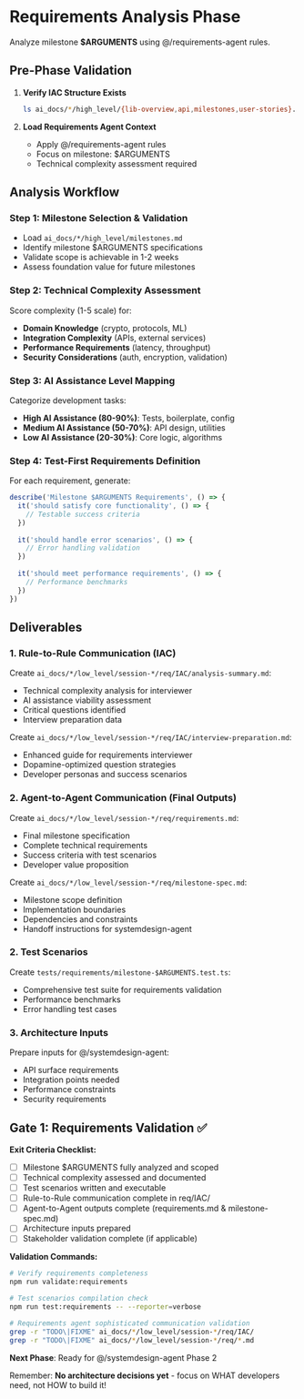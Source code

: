# Requirements Analysis Phase

Analyze milestone **$ARGUMENTS** using @/requirements-agent rules.

## Pre-Phase Validation
1. **Verify IAC Structure Exists**
   ```bash
   ls ai_docs/*/high_level/{lib-overview,api,milestones,user-stories}.md
   ```

2. **Load Requirements Agent Context**
   - Apply @/requirements-agent rules
   - Focus on milestone: $ARGUMENTS
   - Technical complexity assessment required

## Analysis Workflow

### Step 1: Milestone Selection & Validation
- Load `ai_docs/*/high_level/milestones.md`
- Identify milestone $ARGUMENTS specifications
- Validate scope is achievable in 1-2 weeks
- Assess foundation value for future milestones

### Step 2: Technical Complexity Assessment
Score complexity (1-5 scale) for:
- **Domain Knowledge** (crypto, protocols, ML)
- **Integration Complexity** (APIs, external services)  
- **Performance Requirements** (latency, throughput)
- **Security Considerations** (auth, encryption, validation)

### Step 3: AI Assistance Level Mapping
Categorize development tasks:
- **High AI Assistance (80-90%)**: Tests, boilerplate, config
- **Medium AI Assistance (50-70%)**: API design, utilities  
- **Low AI Assistance (20-30%)**: Core logic, algorithms

### Step 4: Test-First Requirements Definition
For each requirement, generate:
```typescript
describe('Milestone $ARGUMENTS Requirements', () => {
  it('should satisfy core functionality', () => {
    // Testable success criteria
  })
  
  it('should handle error scenarios', () => {
    // Error handling validation
  })
  
  it('should meet performance requirements', () => {
    // Performance benchmarks
  })
})
```

## Deliverables

### 1. Rule-to-Rule Communication (IAC)
Create `ai_docs/*/low_level/session-*/req/IAC/analysis-summary.md`:
- Technical complexity analysis for interviewer
- AI assistance viability assessment  
- Critical questions identified
- Interview preparation data

Create `ai_docs/*/low_level/session-*/req/IAC/interview-preparation.md`:
- Enhanced guide for requirements interviewer
- Dopamine-optimized question strategies
- Developer personas and success scenarios

### 2. Agent-to-Agent Communication (Final Outputs)
Create `ai_docs/*/low_level/session-*/req/requirements.md`:
- Final milestone specification
- Complete technical requirements
- Success criteria with test scenarios
- Developer value proposition

Create `ai_docs/*/low_level/session-*/req/milestone-spec.md`:
- Milestone scope definition
- Implementation boundaries
- Dependencies and constraints
- Handoff instructions for systemdesign-agent

### 2. Test Scenarios
Create `tests/requirements/milestone-$ARGUMENTS.test.ts`:
- Comprehensive test suite for requirements validation
- Performance benchmarks
- Error handling test cases

### 3. Architecture Inputs
Prepare inputs for @/systemdesign-agent:
- API surface requirements
- Integration points needed
- Performance constraints
- Security requirements

## Gate 1: Requirements Validation ✅

**Exit Criteria Checklist:**
- [ ] Milestone $ARGUMENTS fully analyzed and scoped
- [ ] Technical complexity assessed and documented
- [ ] Test scenarios written and executable
- [ ] Rule-to-Rule communication complete in req/IAC/ 
- [ ] Agent-to-Agent outputs complete (requirements.md & milestone-spec.md)
- [ ] Architecture inputs prepared
- [ ] Stakeholder validation complete (if applicable)

**Validation Commands:**
```bash
# Verify requirements completeness
npm run validate:requirements

# Test scenarios compilation check
npm run test:requirements -- --reporter=verbose

# Requirements agent sophisticated communication validation
grep -r "TODO\|FIXME" ai_docs/*/low_level/session-*/req/IAC/
grep -r "TODO\|FIXME" ai_docs/*/low_level/session-*/req/*.md
```

**Next Phase**: Ready for @/systemdesign-agent Phase 2

Remember: **No architecture decisions yet** - focus on WHAT developers need, not HOW to build it! 